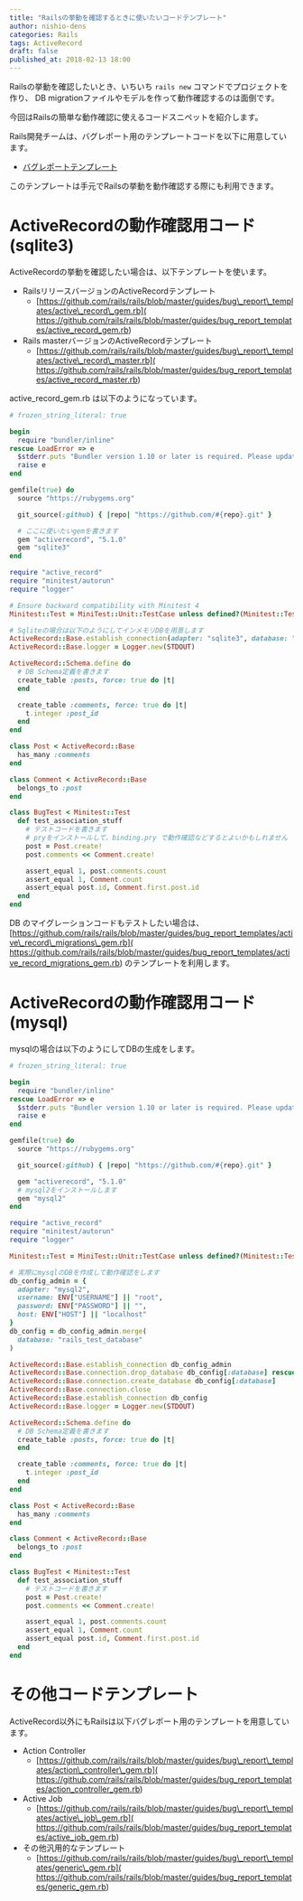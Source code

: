 ```yaml
---
title: "Railsの挙動を確認するときに使いたいコードテンプレート"
author: nishio-dens
categories: Rails
tags: ActiveRecord
draft: false
published_at: 2018-02-13 18:00
---
```


Railsの挙動を確認したいとき、いちいち ``rails new`` コマンドでプロジェクトを作り、
DB migrationファイルやモデルを作って動作確認するのは面倒です。

今回はRailsの簡単な動作確認に使えるコードスニペットを紹介します。

<!-- more -->


Rails開発チームは、バグレポート用のテンプレートコードを以下に用意しています。

- [バグレポートテンプレート](https://github.com/rails/rails/tree/master/guides/bug_report_templates)

このテンプレートは手元でRailsの挙動を動作確認する際にも利用できます。

# ActiveRecordの動作確認用コード(sqlite3)

ActiveRecordの挙動を確認したい場合は、以下テンプレートを使います。

- RailsリリースバージョンのActiveRecordテンプレート
  - [https://github.com/rails/rails/blob/master/guides/bug\_report\_templates/active\_record\_gem.rb]( https://github.com/rails/rails/blob/master/guides/bug_report_templates/active_record_gem.rb)
- Rails masterバージョンのActiveRecordテンプレート
  - [https://github.com/rails/rails/blob/master/guides/bug\_report\_templates/active\_record\_master.rb]( https://github.com/rails/rails/blob/master/guides/bug_report_templates/active_record_master.rb)

active\_record\_gem.rb は以下のようになっています。

```ruby
# frozen_string_literal: true

begin
  require "bundler/inline"
rescue LoadError => e
  $stderr.puts "Bundler version 1.10 or later is required. Please update your Bundler"
  raise e
end

gemfile(true) do
  source "https://rubygems.org"

  git_source(:github) { |repo| "https://github.com/#{repo}.git" }

  # ここに使いたいgemを書きます
  gem "activerecord", "5.1.0"
  gem "sqlite3"
end

require "active_record"
require "minitest/autorun"
require "logger"

# Ensure backward compatibility with Minitest 4
Minitest::Test = MiniTest::Unit::TestCase unless defined?(Minitest::Test)

# Sqliteの場合は以下のようにしてインメモリDBを用意します
ActiveRecord::Base.establish_connection(adapter: "sqlite3", database: ":memory:")
ActiveRecord::Base.logger = Logger.new(STDOUT)

ActiveRecord::Schema.define do
  # DB Schema定義を書きます
  create_table :posts, force: true do |t|
  end

  create_table :comments, force: true do |t|
    t.integer :post_id
  end
end

class Post < ActiveRecord::Base
  has_many :comments
end

class Comment < ActiveRecord::Base
  belongs_to :post
end

class BugTest < Minitest::Test
  def test_association_stuff
    # テストコードを書きます
    # pryをインストールして、binding.pry で動作確認などするとよいかもしれません
    post = Post.create!
    post.comments << Comment.create!

    assert_equal 1, post.comments.count
    assert_equal 1, Comment.count
    assert_equal post.id, Comment.first.post.id
  end
end
```


DB のマイグレーションコードもテストしたい場合は、
[https://github.com/rails/rails/blob/master/guides/bug_report_templates/active\_record\_migrations\_gem.rb](
https://github.com/rails/rails/blob/master/guides/bug_report_templates/active_record_migrations_gem.rb) のテンプレートを利用します。

# ActiveRecordの動作確認用コード(mysql)

mysqlの場合は以下のようにしてDBの生成をします。

```ruby
# frozen_string_literal: true

begin
  require "bundler/inline"
rescue LoadError => e
  $stderr.puts "Bundler version 1.10 or later is required. Please update your Bundler"
  raise e
end

gemfile(true) do
  source "https://rubygems.org"

  git_source(:github) { |repo| "https://github.com/#{repo}.git" }

  gem "activerecord", "5.1.0"
  # mysql2をインストールします
  gem "mysql2"
end

require "active_record"
require "minitest/autorun"
require "logger"

Minitest::Test = MiniTest::Unit::TestCase unless defined?(Minitest::Test)

# 実際にmysqlのDBを作成して動作確認をします
db_config_admin = {
  adapter: "mysql2",
  username: ENV["USERNAME"] || "root",
  password: ENV["PASSWORD"] || "",
  host: ENV["HOST"] || "localhost"
}
db_config = db_config_admin.merge(
  database: "rails_test_database"
)

ActiveRecord::Base.establish_connection db_config_admin
ActiveRecord::Base.connection.drop_database db_config[:database] rescue nil
ActiveRecord::Base.connection.create_database db_config[:database]
ActiveRecord::Base.connection.close
ActiveRecord::Base.establish_connection db_config
ActiveRecord::Base.logger = Logger.new(STDOUT)

ActiveRecord::Schema.define do
  # DB Schema定義を書きます
  create_table :posts, force: true do |t|
  end

  create_table :comments, force: true do |t|
    t.integer :post_id
  end
end

class Post < ActiveRecord::Base
  has_many :comments
end

class Comment < ActiveRecord::Base
  belongs_to :post
end

class BugTest < Minitest::Test
  def test_association_stuff
    # テストコードを書きます
    post = Post.create!
    post.comments << Comment.create!

    assert_equal 1, post.comments.count
    assert_equal 1, Comment.count
    assert_equal post.id, Comment.first.post.id
  end
end
```

# その他コードテンプレート

ActiveRecord以外にもRailsは以下バグレポート用のテンプレートを用意しています。

* Action Controller
  * [https://github.com/rails/rails/blob/master/guides/bug\_report\_templates/action\_controller\_gem.rb]( https://github.com/rails/rails/blob/master/guides/bug_report_templates/action_controller_gem.rb)
* Active Job
  * [https://github.com/rails/rails/blob/master/guides/bug\_report\_templates/active\_job\_gem.rb]( https://github.com/rails/rails/blob/master/guides/bug_report_templates/active_job_gem.rb)
* その他汎用的なテンプレート
  * [https://github.com/rails/rails/blob/master/guides/bug\_report\_templates/generic\_gem.rb]( https://github.com/rails/rails/blob/master/guides/bug_report_templates/generic_gem.rb)
